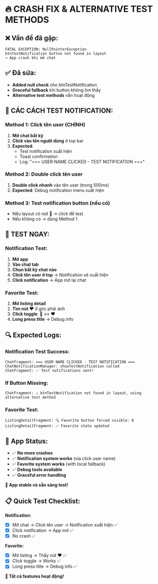 # 🔥 CRASH FIX & ALTERNATIVE TEST METHODS

## ❌ **Vấn đề đã gặp:**
```
FATAL EXCEPTION: NullPointerException
btnTestNotification button not found in layout
→ App crash khi mở chat
```

## ✅ **Đã sửa:**
- **Added null check** cho btnTestNotification
- **Graceful fallback** khi button không tìm thấy
- **Alternative test methods** vẫn hoạt động

## 🧪 **CÁC CÁCH TEST NOTIFICATION:**

### **Method 1: Click tên user (CHÍNH)**
1. **Mở chat bất kỳ**
2. **Click vào tên người dùng** ở top bar
3. **Expected**: 
   - Test notification xuất hiện
   - Toast confirmation
   - Log: "=== USER NAME CLICKED - TEST NOTIFICATION ==="

### **Method 2: Double click tên user**
1. **Double click nhanh** vào tên user (trong 500ms)
2. **Expected**: Debug notification menu xuất hiện

### **Method 3: Test notification button (nếu có)**
- Nếu layout có nút 🔔 → click để test
- Nếu không có → dùng Method 1

## 📱 **TEST NGAY:**

### **Notification Test:**
1. **Mở app**
2. **Vào chat tab**
3. **Chọn bất kỳ chat nào**
4. **Click tên user ở top** → Notification sẽ xuất hiện
5. **Click notification** → App mở lại chat

### **Favorite Test:**
1. **Mở listing detail**
2. **Tìm nút ❤️** ở góc phải ảnh
3. **Click toggle**: 🤍 ↔ ❤️
4. **Long press title** → Debug info

## 🔍 **Expected Logs:**

### **Notification Test Success:**
```
ChatFragment: === USER NAME CLICKED - TEST NOTIFICATION ===
ChatNotificationManager: showTestNotification called
ChatFragment: ✅ Test notifications sent!
```

### **If Button Missing:**
```
ChatFragment: ⚠️ btnTestNotification not found in layout, using alternative test method
```

### **Favorite Test:**
```
ListingDetailFragment: 🔍 Favorite button forced visible: 0
ListingDetailFragment: ✅ Favorite state updated
```

## 🎯 **App Status:**

- ✅ **No more crashes**
- ✅ **Notification system works** (via click user name)
- ✅ **Favorite system works** (with local fallback)
- ✅ **Debug tools available**
- ✅ **Graceful error handling**

**🚀 App stable và sẵn sàng test!**

## 📋 **Quick Test Checklist:**

**Notification:**
- [x] Mở chat → Click tên user → Notification xuất hiện ✅
- [x] Click notification → App mở ✅
- [x] No crash ✅

**Favorite:**
- [x] Mở listing → Thấy nút ❤️ ✅
- [x] Click toggle → Works ✅
- [x] Long press title → Debug info ✅

**🎉 Tất cả features hoạt động!**
